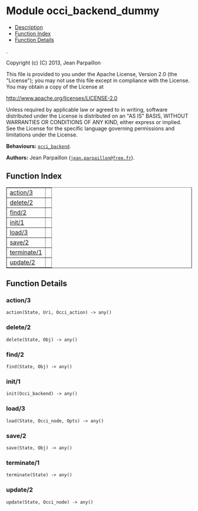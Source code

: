 

# Module occi_backend_dummy #
* [Description](#description)
* [Function Index](#index)
* [Function Details](#functions)

.

Copyright (c) (C) 2013, Jean Parpaillon

This file is provided to you under the Apache License,
Version 2.0 (the "License"); you may not use this file
except in compliance with the License.  You may obtain
a copy of the License at

http://www.apache.org/licenses/LICENSE-2.0

Unless required by applicable law or agreed to in writing,
software distributed under the License is distributed on an
"AS IS" BASIS, WITHOUT WARRANTIES OR CONDITIONS OF ANY
KIND, either express or implied.  See the License for the
specific language governing permissions and limitations
under the License.

__Behaviours:__ [`occi_backend`](occi_backend.md).

__Authors:__ Jean Parpaillon ([`jean.parpaillon@free.fr`](mailto:jean.parpaillon@free.fr)).

<a name="index"></a>

## Function Index ##


<table width="100%" border="1" cellspacing="0" cellpadding="2" summary="function index"><tr><td valign="top"><a href="#action-3">action/3</a></td><td></td></tr><tr><td valign="top"><a href="#delete-2">delete/2</a></td><td></td></tr><tr><td valign="top"><a href="#find-2">find/2</a></td><td></td></tr><tr><td valign="top"><a href="#init-1">init/1</a></td><td></td></tr><tr><td valign="top"><a href="#load-3">load/3</a></td><td></td></tr><tr><td valign="top"><a href="#save-2">save/2</a></td><td></td></tr><tr><td valign="top"><a href="#terminate-1">terminate/1</a></td><td></td></tr><tr><td valign="top"><a href="#update-2">update/2</a></td><td></td></tr></table>


<a name="functions"></a>

## Function Details ##

<a name="action-3"></a>

### action/3 ###

`action(State, Uri, Occi_action) -> any()`

<a name="delete-2"></a>

### delete/2 ###

`delete(State, Obj) -> any()`

<a name="find-2"></a>

### find/2 ###

`find(State, Obj) -> any()`

<a name="init-1"></a>

### init/1 ###

`init(Occi_backend) -> any()`

<a name="load-3"></a>

### load/3 ###

`load(State, Occi_node, Opts) -> any()`

<a name="save-2"></a>

### save/2 ###

`save(State, Obj) -> any()`

<a name="terminate-1"></a>

### terminate/1 ###

`terminate(State) -> any()`

<a name="update-2"></a>

### update/2 ###

`update(State, Occi_node) -> any()`

